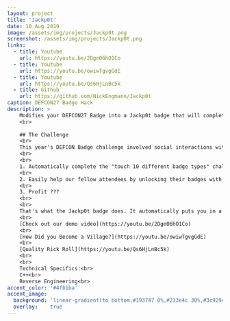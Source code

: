 ```yaml
---
layout: project
title: 'Jackp0t'
date: 10 Aug 2019
image: /assets/img/projects/Jackp0t.png
screenshot: /assets/img/projects/Jackp0t.png
links:
  - title: Youtube
    url: https://youtu.be/2Dge06hO1Co
  - title: Youtube
    url: https://youtu.be/owiwTgvgGdE
  - title: Youtube
    url: https://youtu.be/Qs6HjLnBc5k
  - title: Github
    url: https://github.com/NickEngmann/Jackp0t
caption: DEFCON27 Badge Hack
description: >
    Modifies your DEFCON27 Badge into a Jackp0t badge that will complete other attendee's badge challenge/trigger rick roll when held within a few inches of each other.
    <br>
    
    ## The Challenge
    <br>
    This year's DEFCON Badge challenge involved social interactions with an RF Badge. A regular attendee is challenged to find and touch badges with 10 different badge types (including Sponsors, Vendors, Goons, and even Press). This becomes super challenging when you have to find one of the 20 individuals out of a 30,000 person conference with a Black "UBER" badge (an exciting but non-trivial task).  It was much easier for us to figure out how to flash the DEFCON27 badge to do three things:
    <br>
    <br>
    1. Automatically complete the "touch 10 different badge types" challenge
    <br>
    2. Easily help our fellow attendees by unlocking their badges with one that can act as a chameleon, emulating all other badge types.
    <br>
    3. Profit ???
    <br>
    <br>
    That's what the Jackp0t badge does. It automatically puts you in a "COMPLETE" (or win) state on boot and emulates all the different badge types to complete other attendee's badges in a matter of seconds. 
    <br>
    [Check out our demo video](https://youtu.be/2Dge06hO1Co)
    <br>
    [How Did you Become a Village?](https://youtu.be/owiwTgvgGdE)
    <br>
    [Quality Rick Roll](https://youtu.be/Qs6HjLnBc5k)
    <br>
    <br>
    Technical Specifics:<br>
    C++<br>
    Reverse Engineering<br>
accent_color: '#4fb1ba'
accent_image:
  background: 'linear-gradient(to bottom,#193747 0%,#233e4c 30%,#3c929e 50%,#d5d5d4 70%,#cdccc8 100%)'
  overlay:    true
---
```

